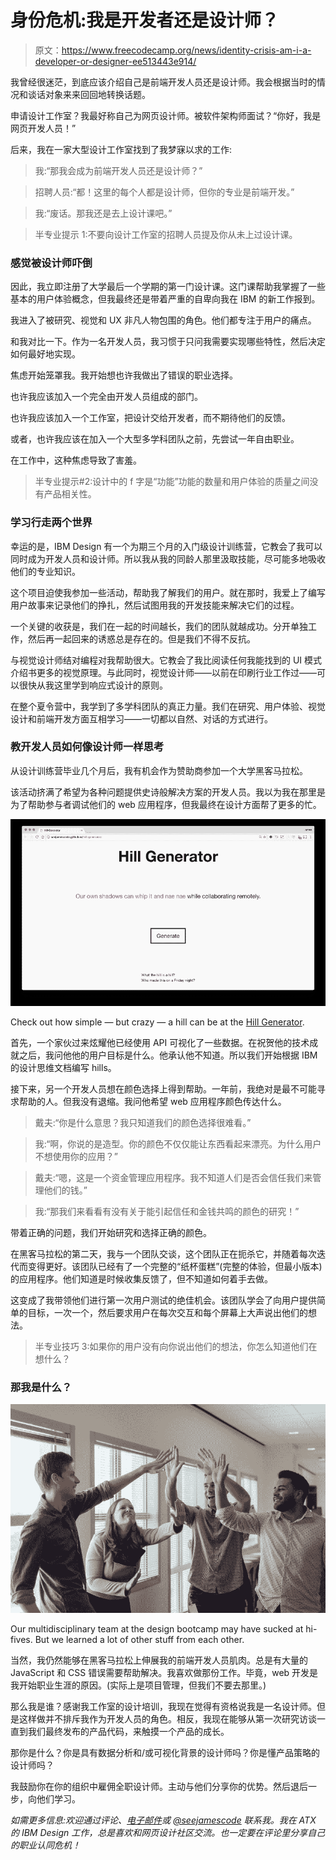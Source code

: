 # 身份危机:我是开发者还是设计师？

> 原文：<https://www.freecodecamp.org/news/identity-crisis-am-i-a-developer-or-designer-ee513443e914/>

我曾经很迷茫，到底应该介绍自己是前端开发人员还是设计师。我会根据当时的情况和谈话对象来来回回地转换话题。

申请设计工作室？我最好称自己为网页设计师。被软件架构师面试？“你好，我是网页开发人员！”

后来，我在一家大型设计工作室找到了我梦寐以求的工作:

> 我:“那我会成为前端开发人员还是设计师？”

> 招聘人员:“都！这里的每个人都是设计师，但你的专业是前端开发。”

> 我:“废话。那我还是去上设计课吧。”

> 半专业提示 1:不要向设计工作室的招聘人员提及你从未上过设计课。

### 感觉被设计师吓倒

因此，我立即注册了大学最后一个学期的第一门设计课。这门课帮助我掌握了一些基本的用户体验概念，但我最终还是带着严重的自卑向我在 IBM 的新工作报到。

我进入了被研究、视觉和 UX 非凡人物包围的角色。他们都专注于用户的痛点。

和我对比一下。作为一名开发人员，我习惯于只问我需要实现哪些特性，然后决定如何最好地实现。

焦虑开始笼罩我。我开始想也许我做出了错误的职业选择。

也许我应该加入一个完全由开发人员组成的部门。

也许我应该加入一个工作室，把设计交给开发者，而不期待他们的反馈。

或者，也许我应该在加入一个大型多学科团队之前，先尝试一年自由职业。

在工作中，这种焦虑导致了害羞。

> 半专业提示#2:设计中的 f 字是“功能”功能的数量和用户体验的质量之间没有产品相关性。

### 学习行走两个世界

幸运的是，IBM Design 有一个为期三个月的入门级设计训练营，它教会了我可以同时成为开发人员和设计师。所以我从我的同龄人那里汲取技能，尽可能多地吸收他们的专业知识。

这个项目迫使我参加一些活动，帮助我了解我们的用户。就在那时，我爱上了编写用户故事来记录他们的挣扎，然后试图用我的开发技能来解决它们的过程。

一个关键的收获是，我们在一起的时间越长，我们的团队就越成功。分开单独工作，然后再一起回来的诱惑总是存在的。但是我们不得不反抗。

与视觉设计师结对编程对我帮助很大。它教会了我比阅读任何我能找到的 UI 模式介绍书更多的视觉原理。与此同时，视觉设计师——以前在印刷行业工作过——可以很快从我这里学到响应式设计的原则。

在整个夏令营中，我学到了多学科团队的真正力量。我们在研究、用户体验、视觉设计和前端开发方面互相学习——一切都以自然、对话的方式进行。

### 教开发人员如何像设计师一样思考

从设计训练营毕业几个月后，我有机会作为赞助商参加一个大学黑客马拉松。

该活动挤满了希望为各种问题提供史诗般解决方案的开发人员。我以为我在那里是为了帮助参与者调试他们的 web 应用程序，但我最终在设计方面帮了更多的忙。

![KswoDa-jgca1c2M8SOlQmIutQF01WR6oVD6U](img/26ad92c5e875b037243fe327a58bdb94.png)

Check out how simple — but crazy — a hill can be at the [Hill Generator](http://seejamescode.github.io/hill-generator/).

首先，一个家伙过来炫耀他已经使用 API 可视化了一些数据。在祝贺他的技术成就之后，我问他他的用户目标是什么。他承认他不知道。所以我们开始根据 IBM 的设计思维文档编写 hills。

接下来，另一个开发人员想在颜色选择上得到帮助。一年前，我绝对是最不可能寻求帮助的人。但我没有退缩。我问他希望 web 应用程序颜色传达什么。

> 戴夫:“你是什么意思？我只知道我们的颜色选择很难看。”

> 我:“啊，你说的是造型。你的颜色不仅仅能让东西看起来漂亮。为什么用户不想使用你的应用？”

> 戴夫:“嗯，这是一个资金管理应用程序。我不知道人们是否会信任我们来管理他们的钱。”

> 我:“那我们来看看有没有关于能引起信任和金钱共鸣的颜色的研究！”

带着正确的问题，我们开始研究和选择正确的颜色。

在黑客马拉松的第二天，我与一个团队交谈，这个团队正在扼杀它，并随着每次迭代而变得更好。该团队已经有了一个完整的“纸杯蛋糕”(完整的体验，但最小版本)的应用程序。他们知道是时候收集反馈了，但不知道如何着手去做。

这变成了我带领他们进行第一次用户测试的绝佳机会。该团队学会了向用户提供简单的目标，一次一个，然后要求用户在每次交互和每个屏幕上大声说出他们的想法。

> 半专业技巧 3:如果你的用户没有向你说出他们的想法，你怎么知道他们在想什么？

### 那我是什么？

![jH9mVblAXhksDVHmTarA0n8nUsShfEtBCA6S](img/ee69ba25a4a0cfa9693828611eb8a7f5.png)

Our multidisciplinary team at the design bootcamp may have sucked at hi-fives. But we learned a lot of other stuff from each other.

当然，我仍然能够在黑客马拉松上伸展我的前端开发人员肌肉。总是有大量的 JavaScript 和 CSS 错误需要帮助解决。我喜欢做那份工作。毕竟，web 开发是我开始职业生涯的原因。(实际上是项目管理，但我们不要去那里。)

那么我是谁？感谢我工作室的设计培训，我现在觉得有资格说我是一名设计师。但是这样做并不排斥我作为开发人员的角色。相反，我现在能够从第一次研究访谈一直到我们最终发布的产品代码，来触摸一个产品的成长。

那你是什么？你是具有数据分析和/或可视化背景的设计师吗？你是懂产品策略的设计师吗？

我鼓励你在你的组织中雇佣全职设计师。主动与他们分享你的优势。然后退后一步，向他们学习。

*如需更多信息:欢迎通过评论、[电子邮件](mailto:james@seejamescode.com)或 [@seejamescode](https://twitter.com/seejamescode) 联系我。我在 ATX 的 IBM Design 工作，总是喜欢和网页设计社区交流。也一定要在评论里分享自己的职业认同危机！*